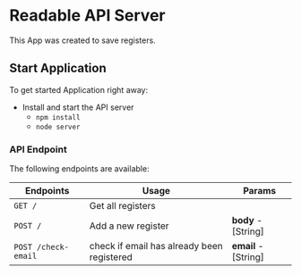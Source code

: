 # Readable API Server

This App was created to save registers.

## Start Application

To get started Application right away:

* Install and start the API server
    - `npm install`
    - `node server`

### API Endpoint

The following endpoints are available:

| Endpoints       | Usage          | Params         |
|-----------------|----------------|----------------|
| `GET /` | Get all registers |  |
| `POST /` | Add a new register | **body** - [String] | 
| `POST /check-email` | check if email has already been registered | **email** - [String] |